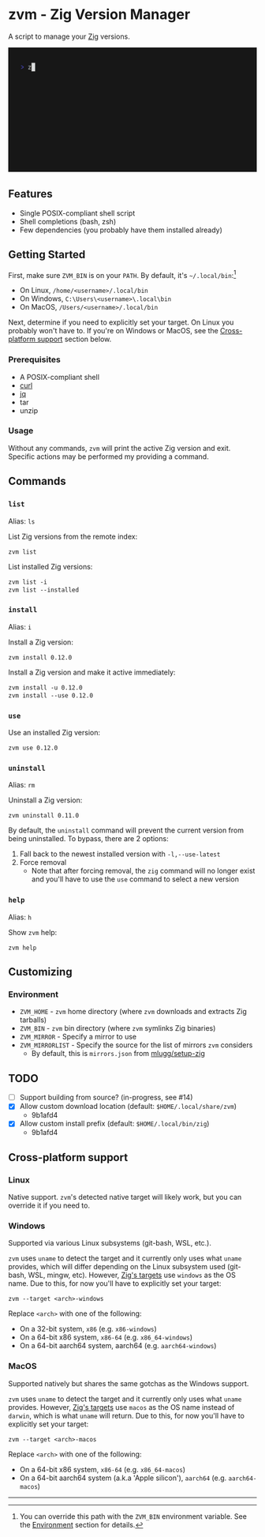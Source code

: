 # zvm - Zig Version Manager

A script to manage your [Zig](https://ziglang.org) versions.

<img alt="zvm demo" src="https://raw.githubusercontent.com/weskoerber/zvm/main/img/zvm.gif" width="600" />

## Features

- Single POSIX-compliant shell script
- Shell completions (bash, zsh)
- Few dependencies (you probably have them installed already)

## Getting Started

First, make sure `ZVM_BIN` is on your `PATH`. By default, it's `~/.local/bin`:[^1]
- On Linux, `/home/<username>/.local/bin`
- On Windows, `C:\Users\<username>\.local\bin`
- On MacOS, `/Users/<username>/.local/bin`

Next, determine if you need to explicitly set your target. On Linux you
probably won't have to. If you're on Windows or MacOS, see the
[Cross-platform support](#cross-platform-support) section below.

### Prerequisites

- A POSIX-compliant shell
- [curl](https://curl.se/download.html)
- [jq](https://jqlang.github.io/jq/)
- tar
- unzip

### Usage

Without any commands, `zvm` will print the active Zig version and exit.
Specific actions may be performed my providing a command.

## Commands

### `list`

Alias: `ls`

List Zig versions from the remote index:
```shell
zvm list
```

List installed Zig versions:
```shell
zvm list -i
zvm list --installed
```

### `install`

Alias: `i`

Install a Zig version:
```shell
zvm install 0.12.0
```

Install a Zig version and make it active immediately:
```shell
zvm install -u 0.12.0
zvm install --use 0.12.0
```

### `use`

Use an installed Zig version:
```shell
zvm use 0.12.0
```

### `uninstall`

Alias: `rm`

Uninstall a Zig version:
```shell
zvm uninstall 0.11.0
```

By default, the `uninstall` command will prevent the current version from being
uninstalled. To bypass, there are 2 options:
1. Fall back to the newest installed version with `-l,--use-latest`
2. Force removal
    - Note that after forcing removal, the `zig` command will no longer exist
      and you'll have to use the `use` command to select a new version

### `help`

Alias: `h`

Show `zvm` help:
```shell
zvm help
```

## Customizing

### Environment

- `ZVM_HOME` - `zvm` home directory (where `zvm` downloads and extracts Zig tarballs)
- `ZVM_BIN` - `zvm` bin directory (where `zvm` symlinks Zig binaries)
- `ZVM_MIRROR` - Specify a mirror to use
- `ZVM_MIRRORLIST` - Specify the source for the list of mirrors `zvm` considers
    - By default, this is `mirrors.json` from
    [mlugg/setup-zig](https://raw.githubusercontent.com/mlugg/setup-zig/refs/heads/main/mirrors.json)

## TODO

- [ ] Support building from source? (in-progress, see #14)
- [x] Allow custom download location (default: `$HOME/.local/share/zvm`)
    - 9b1afd4
- [x] Allow custom install prefix (default: `$HOME/.local/bin/zig`)
    - 9b1afd4

## Cross-platform support

### Linux

Native support. `zvm`'s detected native target will likely work, but you can
override it if you need to.

### Windows

Supported via various Linux subsystems (git-bash, WSL, etc.).

`zvm` uses `uname` to detect the target and it currently only uses what `uname`
provides, which will differ depending on the Linux subsystem used (git-bash,
WSL, mingw, etc). However, [Zig's
targets](https://ziglang.org/documentation/master/std/#std.Target.Os.Tag) use
`windows` as the OS name. Due to this, for now you'll have to explicitly set
your target:

```shell
zvm --target <arch>-windows
```

Replace `<arch>` with one of the following:
- On a 32-bit system, `x86` (e.g. `x86-windows`)
- On a 64-bit x86 system, `x86-64` (e.g. `x86_64-windows`)
- On a 64-bit aarch64 system, aarch64 (e.g. `aarch64-windows`)

### MacOS

Supported natively but shares the same gotchas as the Windows support.

`zvm` uses `uname` to detect the target and it currently only uses what `uname`
provides. However, [Zig's
targets](https://ziglang.org/documentation/master/std/#std.Target.Os.Tag) use
`macos` as the OS name instead of `darwin`, which is what `uname` will return.
Due to this, for now you'll have to explicitly set your target:

```shell
zvm --target <arch>-macos
```

Replace `<arch>` with one of the following:
- On a 64-bit x86 system, `x86-64` (e.g. `x86_64-macos`)
- On a 64-bit aarch64 system (a.k.a 'Apple silicon'), `aarch64` (e.g.
  `aarch64-macos`)

---

[^1]: You can override this path with the `ZVM_BIN` environment variable. See
    the [Environment](#environment) section for details.
